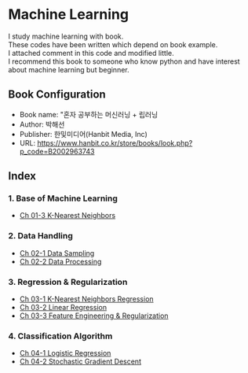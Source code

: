 # Machine Learning 
I study machine learning with book.  
These codes have been written which depend on book example.  
I attached comment in this code and modified little.  
I recommend this book  to someone who know python and have interest about machine learning but beginner.  

## Book Configuration
- Book name: "혼자 공부하는 머신러닝 + 립러닝
- Author: 박해선 
- Publisher: 한및미디어(Hanbit Media, Inc)
- URL: <https://www.hanbit.co.kr/store/books/look.php?p_code=B2002963743>

## Index
### 1. Base of Machine Learning
- [Ch 01-3 K-Nearest Neighbors](https://colab.research.google.com/drive/1yXOx4z9wUo4_ZjcZtXC64WjmgyKHpZPC#scrollTo=VG1dBP8DwAvE)

### 2. Data Handling
- [Ch 02-1 Data Sampling](https://colab.research.google.com/drive/1Rkf4Kat1H7rSzYzj9lZr6peSoiV61T6k)
- [Ch 02-2 Data Processing](https://colab.research.google.com/drive/14Tf9_xueWkQuSVQ99vqXQ1rjKEr7IohS)

### 3. Regression & Regularization
- [Ch 03-1 K-Nearest Neighbors Regression](https://colab.research.google.com/drive/1lSt3nkgt11zTFyJoFoBwAi2nkWU6xZIp)
- [Ch 03-2 Linear Regression](https://colab.research.google.com/drive/1D44ArmjHiKhax1RZFvzbYFFiQDTNAqmx)
- [Ch 03-3 Feature Engineering & Regularization](https://colab.research.google.com/drive/1Ta_GuxMpSuTAjOWthtw-ypdhL8cDPsDk)

### 4. Classification Algorithm
- [Ch 04-1 Logistic Regression](https://colab.research.google.com/drive/1BlugdxpDcp99WqlTgmr_60Docqf6U9QZ)
- [Ch 04-2 Stochastic Gradient Descent](https://colab.research.google.com/drive/1J7WeMTKyiwxAEWXOzpPGmoZ0BUXwlR6z)
